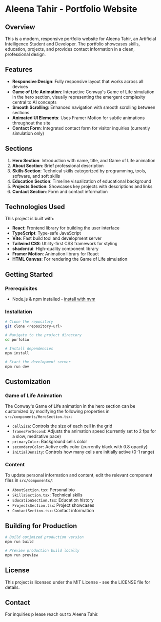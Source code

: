 # Aleena Tahir - Portfolio Website

## Overview

This is a modern, responsive portfolio website for Aleena Tahir, an Artificial Intelligence Student and Developer. The portfolio showcases skills, education, projects, and provides contact information in a clean, professional design.

## Features

- **Responsive Design**: Fully responsive layout that works across all devices
- **Game of Life Animation**: Interactive Conway's Game of Life simulation in the hero section, visually representing the emergent complexity central to AI concepts
- **Smooth Scrolling**: Enhanced navigation with smooth scrolling between sections
- **Animated UI Elements**: Uses Framer Motion for subtle animations throughout the site
- **Contact Form**: Integrated contact form for visitor inquiries (currently simulation only)

## Sections

1. **Hero Section**: Introduction with name, title, and Game of Life animation
2. **About Section**: Brief professional description
3. **Skills Section**: Technical skills categorized by programming, tools, software, and soft skills
4. **Education Section**: Timeline visualization of educational background
5. **Projects Section**: Showcases key projects with descriptions and links
6. **Contact Section**: Form and contact information

## Technologies Used

This project is built with:

- **React**: Frontend library for building the user interface
- **TypeScript**: Type-safe JavaScript
- **Vite**: Fast build tool and development server
- **Tailwind CSS**: Utility-first CSS framework for styling
- **shadcn/ui**: High-quality component library
- **Framer Motion**: Animation library for React
- **HTML Canvas**: For rendering the Game of Life simulation

## Getting Started

### Prerequisites

- Node.js & npm installed - [install with nvm](https://github.com/nvm-sh/nvm#installing-and-updating)

### Installation

```sh
# Clone the repository
git clone <repository-url>

# Navigate to the project directory
cd porfolio

# Install dependencies
npm install

# Start the development server
npm run dev
```

## Customization

### Game of Life Animation

The Conway's Game of Life animation in the hero section can be customized by modifying the following properties in `src/components/HeroSection.tsx`:

- `cellSize`: Controls the size of each cell in the grid
- `framesPerSecond`: Adjusts the animation speed (currently set to 2 fps for a slow, meditative pace)
- `primaryColor`: Background cells color
- `secondaryColor`: Active cells color (currently black with 0.8 opacity)
- `initialDensity`: Controls how many cells are initially active (0-1 range)

### Content

To update personal information and content, edit the relevant component files in `src/components/`:

- `AboutSection.tsx`: Personal bio
- `SkillsSection.tsx`: Technical skills
- `EducationSection.tsx`: Education history
- `ProjectsSection.tsx`: Project showcases
- `ContactSection.tsx`: Contact information

## Building for Production

```sh
# Build optimized production version
npm run build

# Preview production build locally
npm run preview
```

## License

This project is licensed under the MIT License - see the LICENSE file for details.

## Contact

For inquiries p
lease reach out to Aleena Tahir.

